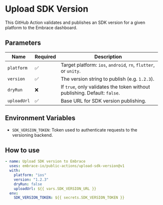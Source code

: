 # Upload SDK Version

This GitHub Action validates and publishes an SDK version for a given platform to the Embrace dashboard.

## Parameters

| Name              | Required | Description                                                                 |
|-------------------|----------|-----------------------------------------------------------------------------|
| `platform`        | ✅       | Target platform: `ios`, `android`, `rn`, `flutter`, or `unity`.             |
| `version`         | ✅       | The version string to publish (e.g. `1.2.3`).                               |
| `dryRun`          | ❌       | If `true`, only validates the token without publishing. Default: `false`.   |
| `uploadUrl`       | ✅       | Base URL for SDK version publishing.                                        |

## Environment Variables

- `SDK_VERSION_TOKEN`: Token used to authenticate requests to the versioning backend.

## How to use

```yaml
- name: Upload SDK version to Embrace
  uses: embrace-io/public-actions/upload-sdk-version@v1
  with:
    platform: "ios"
    version: "1.2.3"
    dryRun: false
    uploadUrl: ${{ vars.SDK_VERSION_URL }}
  env:
    SDK_VERSION_TOKEN: ${{ secrets.SDK_VERSION_TOKEN }}
```
